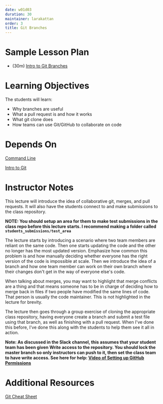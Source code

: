 ```yaml
---
date: w01d03
duration: 30
maintainer: larakattan
order: 3
title: Git Branches
---
```


# Sample Lesson Plan

* (30m) [Intro to Git Branches](Intro_to_Git_Branches.pdf)

# Learning Objectives

The students will learn:

* Why branches are useful
* What a pull request is and how it works
* What git clone does
* How teams can use Git/GitHub to collaborate on code

# Depends On

[Command Line](https://github.com/thisismetis/dscurriculum_gamma/tree/master/curriculum/project-01/command-line)

[Intro to Git](https://github.com/thisismetis/dscurriculum_gamma/tree/master/curriculum/project-01/git-1)

# Instructor Notes

This lecture will introduce the idea of collaborative git, merges, and pull
requests. It will also have the students connect to and make submissions to the class
repository.

**NOTE: You should setup an area for them to make test submissions
in the class repo before this lecture starts. I recommend making a folder called `students_submissions/test_area`**

The lecture starts by introducing a scenario where two team members are
reliant on the same code. Then one starts updating the code and the other no
longer has the most updated version. Emphasize how common this problem is and
how manually deciding whether everyone has the right version of the code is
impossible at scale. Then we introduce the idea of a branch and how one team
member can work on their own branch where their changes don't get in the way
of everyone else's code.

When talking about merges, you may want to highlight that merge conflicts are
a thing and that means someone has to be in charge of deciding how to merge
back in files if two people have modified the same lines of code. That person
is usually the code maintainer. This is not highlighted in the lecture for
brevity.

The lecture then goes through a group exercise of cloning the appropriate
class repository, having everyone create a branch and submit a test file using
that branch, as well as finishing with a pull request. When I've done this
before, I've done this along with the students to help them see it all in
action.

**Note: As discussed in the Slack channel, this assumes that your student team
has been given Write access to the repository. You should lock the master
branch so only instructors can push to it, then set the class team to have
write access. See here for help: [Video of Setting up GitHub Permissions](https://drive.google.com/file/d/1UDZswJvbczFWzhoB9WuuvwyneBKhfA0d/view)**


# Additional Resources

[Git Cheat Sheet](http://files.zeroturnaround.com/pdf/zt_git_cheat_sheet.pdf)